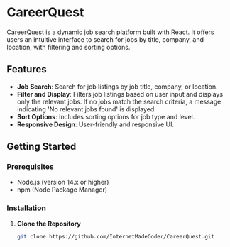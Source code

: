 # CareerQuest

CareerQuest is a dynamic job search platform built with React. It offers users an intuitive interface to search for jobs by title, company, and location, with filtering and sorting options.

## Features

- **Job Search**: Search for job listings by job title, company, or location.
- **Filter and Display**: Filters job listings based on user input and displays only the relevant jobs. If no jobs match the search criteria, a message indicating 'No relevant jobs found' is displayed.
- **Sort Options**: Includes sorting options for job type and level.
- **Responsive Design**: User-friendly and responsive UI.

## Getting Started

### Prerequisites

- Node.js (version 14.x or higher)
- npm (Node Package Manager)

### Installation

1. **Clone the Repository**

   ```bash
   git clone https://github.com/InternetMadeCoder/CareerQuest.git
